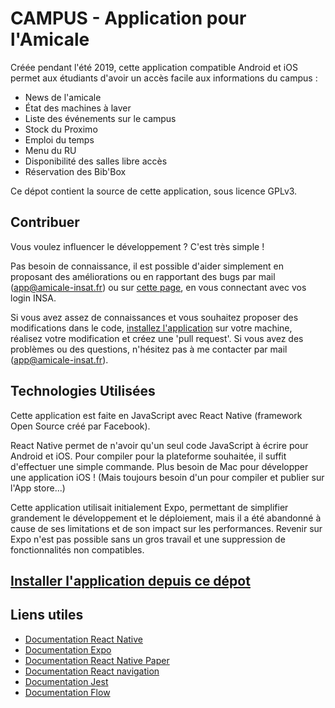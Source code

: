 # CAMPUS - Application pour l'Amicale

Créée pendant l'été 2019, cette application compatible Android et iOS permet aux étudiants d'avoir un accès facile aux informations du campus :
 - News de l'amicale
 - État des machines à laver
 - Liste des événements sur le campus
 - Stock du Proximo
 - Emploi du temps
 - Menu du RU
 - Disponibilité des salles libre accès
 - Réservation des Bib'Box
 
Ce dépot contient la source de cette application, sous licence GPLv3.

## Contribuer

Vous voulez influencer le développement ? C'est très simple !

Pas besoin de connaissance, il est possible d'aider simplement en proposant des améliorations ou en rapportant des bugs par mail ([app@amicale-insat.fr](mailto:app@amicale-insat.fr)) ou sur [cette page](https://git.etud.insa-toulouse.fr/vergnet/application-amicale/issues), en vous connectant avec vos login INSA.

Si vous avez assez de connaissances et vous souhaitez proposer des modifications dans le code, [installez l'application](INSTALL.md) sur votre machine, réalisez votre modification et créez une 'pull request'. Si vous avez des problèmes ou des questions, n'hésitez pas à me contacter par mail ([app@amicale-insat.fr](mailto:app@amicale-insat.fr)).

## Technologies Utilisées
Cette application est faite en JavaScript avec React Native (framework Open Source créé par Facebook).

React Native permet de n'avoir qu'un seul code JavaScript à écrire pour Android et iOS. Pour compiler pour la plateforme souhaitée, il suffit d'effectuer une simple commande. Plus besoin de Mac pour développer une application iOS ! (Mais toujours besoin d'un pour compiler et publier sur l'App store...)

Cette application utilisait initialement Expo, permettant de simplifier grandement le développement et le déploiement, mais il a été abandonné à cause de ses limitations et de son impact sur les performances. Revenir sur Expo n'est pas possible sans un gros travail et une suppression de fonctionnalités non compatibles.

## [Installer l'application depuis ce dépot](INSTALL.md)

## Liens utiles
* [Documentation React Native](https://reactnative.dev/docs/getting-started)
* [Documentation Expo](https://docs.expo.io/versions/latest/)
* [Documentation React Native Paper](https://callstack.github.io/react-native-paper/)
* [Documentation React navigation](https://reactnavigation.org/docs/getting-started)
* [Documentation Jest](https://jestjs.io/docs/en/getting-started)
* [Documentation Flow](https://flow.org/en/docs/react/)
